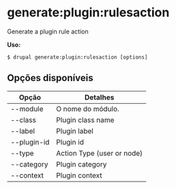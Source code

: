 # generate:plugin:rulesaction
Generate a plugin rule action

**Uso:**
```
$ drupal generate:plugin:rulesaction [options]
```

## Opções disponíveis
Opção | Detalhes
-------|-------------
--module | O nome do módulo.
--class | Plugin class name
--label | Plugin label
--plugin-id | Plugin id
--type | Action Type (user or node)
--category | Plugin category
--context | Plugin context
